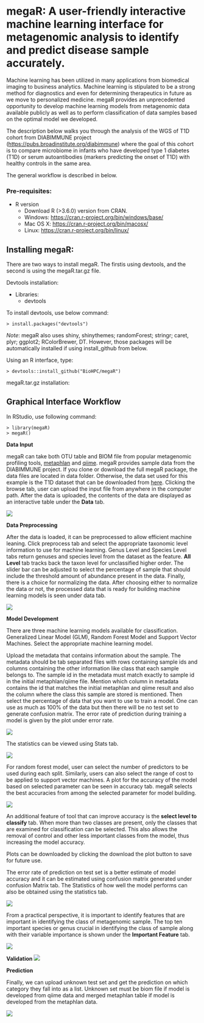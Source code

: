 # megaR: A user-friendly interactive machine learning interface for metagenomic analysis to identify and predict disease sample accurately.
  
Machine learning has been utilized in many applications from biomedical imaging to business analytics. Machine learning is stipulated to be a strong method for diagnostics and even for determining therapeutics in future as we move to personalized medicine. megaR provides an unprecedented opportunity to develop machine learning models from metagenomic data available publicly as well as to perform classification of data samples based on the optimal model we developed. 

The description below walks you through the analysis of the WGS of T1D cohort from DIABIMMUNE project (https://pubs.broadinstitute.org/diabimmune) where the goal of this cohort is to compare microbiome in infants who have developed type 1 diabetes (T1D) or serum autoantibodies (markers predicting the onset of T1D) with healthy controls in the same area.

The general workflow is described in below.


### Pre-requisites:

* R version
    * Download R (>3.6.0) version from CRAN.
    * Windows: https://cran.r-project.org/bin/windows/base/
    * Mac OS X: https://cran.r-project.org/bin/macosx/
    * Linux: https://cran.r-project.org/bin/linux/

## Installing megaR:

There are two ways to install megaR. The firstis using devtools, and the second is using the megaR.tar.gz file.

Devtools installation:

 * Libraries:
   * devtools

To install devtools, use below command:
```  
> install.packages("devtools") 
```  
*Note*: megaR also uses shiny, shinythemes; randomForest; stringr; caret, plyr; ggplot2; RColorBrewer, DT. However, those packages will be automatically installed if using install_github from below.


Using an R interface, type:
```  
> devtools::install_github("BioHPC/megaR") 
```  

megaR.tar.gz installation:

## Graphical Interface Workflow

In RStudio, use following command:

```
> library(megaR)
> megaR() 
```

**Data Input**

megaR can take both OTU table and BIOM file from popular metagenomic profiling tools, [metaphlan](https://www.nature.com/articles/nmeth.2066) and [qiime](https://www.nature.com/articles/nmeth.f.303).
megaR provides sample data from the DIABIMMUNE project. If you clone or download the full megaR package, the data files are located in data folder. Otherwise, the data set used for this example is the T1D dataset that can be downloaded from [here](https://github.com/BioHPC/megaR/tree/master/data/WGS/T1D.zip). Clicking the browse tab, user can upload the input file from anywhere in the computer path.  After the data is uploaded, the contents of the data are displayed as an interactive table under the **Data** tab. 

![](https://github.com/BioHPC/megaR/blob/master/screenshot/DataInput.gif)

**Data Preprocessing**

After the data is loaded, it can be preprocessed to allow efficient machine leaning. Click preprocess tab and select the appropriate taxonomic level information to use for machine learning. Genus Level and Species Level tabs return genuses and species level from the dataset as the feature. **All Level** tab tracks back the taxon level for unclassified higher order. The slider bar can be adjusted to select the percentage of sample that should include the threshold amount of abundance present in the data. Finally, there is a choice for normalizing the data. After choosing either to normalize the data or not, the processed data that is ready for building machine learning models is seen under data tab.

![](https://github.com/BioHPC/megaR/blob/master/screenshot/Preprocessing.gif)

**Model Development**

There are three machine learning models available for classification. Generalized Linear Model (GLM), Random Forest Model and Support Vector Machines. Select the appropriate machine learning model.

Upload the metadata that contains information about the sample. The metadata should be tab separated files with rows containing sample ids and columns containing the other information like class that each sample belongs to. The sample id in the metadata must match exactly to sample id in the initial metaphlan/qiime file. Mention which column in metadata contains the id that matches  the initial metaphlan and qiime result and also the column where the class this sample are stored is mentioned. Then select the percentage of data that you want to use to train a model. One can use as much as 100% of the data but then there will be no test set to generate confusion matrix. The error rate of prediction during training a model is given by the plot under error rate.

![](https://github.com/BioHPC/megaR/blob/master/screenshot/rf_train_plot.png) 

The statistics can be viewed using Stats tab.


![](https://github.com/BioHPC/megaR/blob/master/screenshot/test_error_stats_rf_db.png)

For random forest model, user can select the number of predictors to be used during each split. Similarly, users can also select the range of cost to be applied to support vector machines. A plot for the accuracy of the model based on selected parameter can be seen in accuracy tab. megaR selects the best accuracies from among the selected parameter for model building.

![](https://github.com/BioHPC/megaR/blob/master/screenshot/accuracy_rf_plot.png)

An additional feature of tool that can improve accuracy is the **select level to classify** tab. When more than two classes are present, only the classes that are examined for classification can be selected. This also allows the removal of control and other less important classes from the model, thus increasing the model accuracy.

Plots can be downloaded by clicking the download the plot button to save for future use.

The error rate of prediction on test set is a better estimate of model accuracy and it can be estimated using confusion matrix generated under confusion Matrix tab. The Statistics of how well the model performs can also be obtained using the statistics tab.

![](https://github.com/BioHPC/megaR/blob/master/screenshot/test_error_db.png)

From a practical perspective, it is important to identify features that are important in identifying the class of metagenomic sample. The top ten important species or genus crucial in identifying the class of sample along with their variable importance is shown under the **Important Feature** tab.

![](https://github.com/BioHPC/megaR/blob/master/screenshot/topimptfeature.png)
 
**Validation**
 ![](https://github.com/BioHPC/megaR/blob/master/screenshot/validation.png)
 
**Prediction**

Finally, we can upload unknown test set and get the prediction on which category they fall into as a list. Unknown set must be biom file if model is developed from qiime data and merged metaphlan table if model is developed from the metaphlan data.

![](https://github.com/BioHPC/megaR/blob/master/screenshot/Prediction_table.png)
